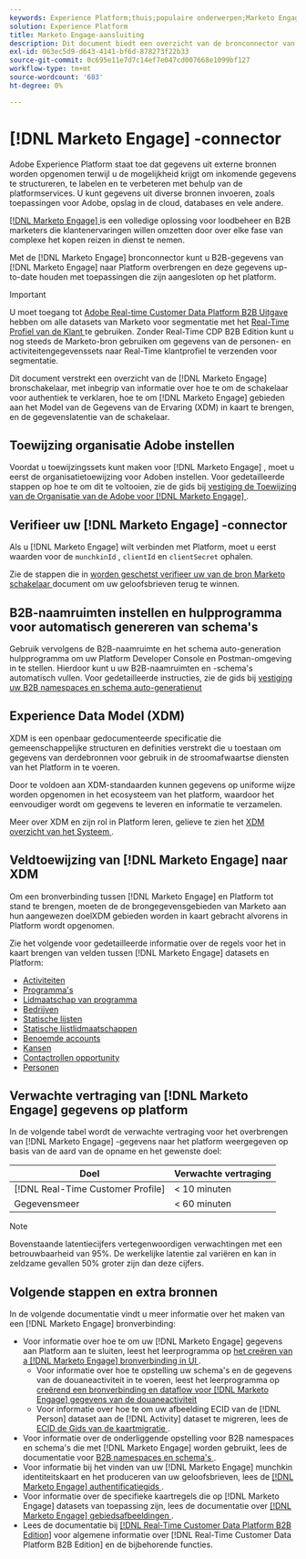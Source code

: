 ```yaml
---
keywords: Experience Platform;thuis;populaire onderwerpen;Marketo Engage;marketo engageren;marketo
solution: Experience Platform
title: Marketo Engage-aansluiting
description: Dit document biedt een overzicht van de bronconnector van het Marketo Engage, inclusief informatie over verificatie, toewijzing en gegevenslatentie.
exl-id: 063ec5d9-d643-4141-bf6d-878273f22b33
source-git-commit: 0c695e11e7d7c14ef7e047cd007668e1099bf127
workflow-type: tm+mt
source-wordcount: '683'
ht-degree: 0%

---
```


# [!DNL Marketo Engage] -connector

Adobe Experience Platform staat toe dat gegevens uit externe bronnen worden opgenomen terwijl u de mogelijkheid krijgt om inkomende gegevens te structureren, te labelen en te verbeteren met behulp van de platformservices. U kunt gegevens uit diverse bronnen invoeren, zoals toepassingen voor Adobe, opslag in de cloud, databases en vele andere.

[[!DNL Marketo Engage] ](https://www.marketo.com/software/) is een volledige oplossing voor loodbeheer en B2B marketers die klantenervaringen willen omzetten door over elke fase van complexe het kopen reizen in dienst te nemen.

Met de [!DNL Marketo Engage] bronconnector kunt u B2B-gegevens van [!DNL Marketo Engage] naar Platform overbrengen en deze gegevens up-to-date houden met toepassingen die zijn aangesloten op het platform.

>[!IMPORTANT]
>
>U moet toegang tot [ Adobe Real-time Customer Data Platform B2B Uitgave ](../../../../rtcdp/b2b-overview.md) hebben om alle datasets van Marketo voor segmentatie met het [ Real-Time Profiel van de Klant ](../../../../profile/home.md) te gebruiken. Zonder Real-Time CDP B2B Edition kunt u nog steeds de Marketo-bron gebruiken om gegevens van de personen- en activiteitengegevenssets naar Real-Time klantprofiel te verzenden voor segmentatie.

Dit document verstrekt een overzicht van de [!DNL Marketo Engage] bronschakelaar, met inbegrip van informatie over hoe te om de schakelaar voor authentiek te verklaren, hoe te om [!DNL Marketo Engage] gebieden aan het Model van de Gegevens van de Ervaring (XDM) in kaart te brengen, en de gegevenslatentie van de schakelaar.

## Toewijzing organisatie Adobe instellen

Voordat u toewijzingssets kunt maken voor [!DNL Marketo Engage] , moet u eerst de organisatietoewijzing voor Adoben instellen. Voor gedetailleerde stappen op hoe te om dit te voltooien, zie de gids bij [ vestiging de Toewijzing van de Organisatie van de Adobe voor  [!DNL Marketo Engage] ](https://experienceleague.adobe.com/docs/marketo/using/product-docs/core-marketo-concepts/miscellaneous/set-up-adobe-organization-mapping.html).

## Verifieer uw [!DNL Marketo Engage] -connector

Als u [!DNL Marketo Engage] wilt verbinden met Platform, moet u eerst waarden voor de `munchkinId` , `clientId` en `clientSecret` ophalen.

Zie de stappen die in [ worden geschetst verifieer uw van de bron Marketo schakelaar ](./marketo-auth.md) document om uw geloofsbrieven terug te winnen.

## B2B-naamruimten instellen en hulpprogramma voor automatisch genereren van schema&#39;s

Gebruik vervolgens de B2B-naamruimte en het schema auto-generation hulpprogramma om uw Platform Developer Console en Postman-omgeving in te stellen. Hierdoor kunt u uw B2B-naamruimten en -schema&#39;s automatisch vullen. Voor gedetailleerde instructies, zie de gids bij [ vestiging uw B2B namespaces en schema auto-generatienut ](./marketo-namespaces.md)

## Experience Data Model (XDM)

XDM is een openbaar gedocumenteerde specificatie die gemeenschappelijke structuren en definities verstrekt die u toestaan om gegevens van derdebronnen voor gebruik in de stroomafwaartse diensten van het Platform in te voeren.

Door te voldoen aan XDM-standaarden kunnen gegevens op uniforme wijze worden opgenomen in het ecosysteem van het platform, waardoor het eenvoudiger wordt om gegevens te leveren en informatie te verzamelen.

Meer over XDM en zijn rol in Platform leren, gelieve te zien het [ XDM overzicht van het Systeem ](../../../../xdm/home.md).

## Veldtoewijzing van [!DNL Marketo Engage] naar XDM

Om een bronverbinding tussen [!DNL Marketo Engage] en Platform tot stand te brengen, moeten de de brongegevensgebieden van Marketo aan hun aangewezen doelXDM gebieden worden in kaart gebracht alvorens in Platform wordt opgenomen.

Zie het volgende voor gedetailleerde informatie over de regels voor het in kaart brengen van velden tussen [!DNL Marketo Engage] datasets en Platform:

* [Activiteiten](../mapping/marketo.md#activities)
* [Programma&#39;s](../mapping/marketo.md#programs)
* [Lidmaatschap van programma](../mapping/marketo.md#program-memberships)
* [Bedrijven](../mapping/marketo.md#companies)
* [Statische lijsten](../mapping/marketo.md#static-lists)
* [Statische lijstlidmaatschappen](../mapping/marketo.md#static-list-memberships)
* [Benoemde accounts](../mapping/marketo.md#named-accounts)
* [Kansen](../mapping/marketo.md#opportunities)
* [Contactrollen opportunity](../mapping/marketo.md#opportunity-contact-roles)
* [Personen](../mapping/marketo.md#persons)

## Verwachte vertraging van [!DNL Marketo Engage] gegevens op platform

In de volgende tabel wordt de verwachte vertraging voor het overbrengen van [!DNL Marketo Engage] -gegevens naar het platform weergegeven op basis van de aard van de opname en het gewenste doel:

| Doel | Verwachte vertraging |
| ----------- | ---------------- |
| [!DNL Real-Time Customer Profile] | &lt; 10 minuten |
| Gegevensmeer | &lt; 60 minuten |

>[!NOTE]
>
>Bovenstaande latentiecijfers vertegenwoordigen verwachtingen met een betrouwbaarheid van 95%. De werkelijke latentie zal variëren en kan in zeldzame gevallen 50% groter zijn dan deze cijfers.

## Volgende stappen en extra bronnen

In de volgende documentatie vindt u meer informatie over het maken van een [!DNL Marketo Engage] bronverbinding:

* Voor informatie over hoe te om uw [!DNL Marketo Engage] gegevens aan Platform aan te sluiten, leest het leerprogramma op [ het creëren van a  [!DNL Marketo Engage]  bronverbinding in UI ](../../../tutorials/ui/create/adobe-applications/marketo.md).
   * Voor informatie over hoe te opstelling uw schema&#39;s en de gegevens van de douaneactiviteit in te voeren, leest het leerprogramma op [ creërend een bronverbinding en dataflow voor  [!DNL Marketo Engage]  gegevens van de douaneactiviteit ](../../../tutorials/ui/create/adobe-applications/marketo-custom-activities.md)
   * Voor informatie over hoe te om uw afbeelding ECID van de [!DNL Person] dataset aan de [!DNL Activity] dataset te migreren, lees de [ ECID de Gids van de kaartmigratie ](./migration.md).
* Voor informatie over de onderliggende opstelling voor B2B namespaces en schema&#39;s die met [!DNL Marketo Engage] worden gebruikt, lees de documentatie voor [ B2B namespaces en schema&#39;s ](./marketo-namespaces.md).
* Voor informatie bij het vinden van uw [!DNL Marketo Engage] munchkin identiteitskaart en het produceren van uw geloofsbrieven, lees de [[!DNL Marketo Engage]  authentificatiegids ](./marketo-auth.md).
* Voor informatie over de specifieke kaartregels die op [!DNL Marketo Engage] datasets van toepassing zijn, lees de documentatie over [[!DNL Marketo Engage]  gebiedsafbeeldingen ](../mapping/marketo.md).
* Lees de documentatie bij [[!DNL Real-Time Customer Data Platform B2B Edition]](../../../../rtcdp/b2b-overview.md) voor algemene informatie over [!DNL Real-Time Customer Data Platform B2B Edition] en de bijbehorende functies.
